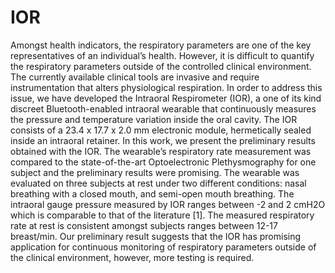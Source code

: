 # IOR
Amongst health indicators, the respiratory parameters are one of the key representatives of an individual’s health. However, it is difficult to quantify the respiratory parameters outside of the controlled clinical environment. The currently available clinical tools are invasive and require instrumentation that alters physiological respiration. In order to address this issue, we have developed the Intraoral Respirometer (IOR), a one of its kind discreet Bluetooth-enabled intraoral wearable that continuously measures the pressure and temperature variation inside the oral cavity. The IOR consists of a 23.4 x 17.7 x 2.0 mm electronic module, hermetically sealed inside an intraoral retainer. In this work, we present the preliminary results obtained with the IOR. The wearable’s respiratory rate measurement was compared to the state-of-the-art Optoelectronic Plethysmography for one subject and the preliminary results were promising. The wearable was evaluated on three subjects at rest under two different conditions: nasal breathing with a closed mouth, and semi-open mouth breathing.  The intraoral gauge pressure measured by IOR ranges between -2 and 2 cmH2O which is comparable to that of the literature [1]. The measured respiratory rate at rest is consistent amongst subjects ranges between 12-17 breast/min. Our preliminary result suggests that the IOR has promising application for continuous monitoring of respiratory parameters outside of the clinical environment, however, more testing is required. 
